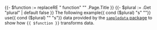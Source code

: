 {{- $function := replaceRE " function" "" .Page.Title }}
{{- $plural := .Get "plural" | default false }}
The following example{{ cond ($plural) "s" ""}} use{{ cond ($plural) "" "s"}} data provided by the [`sampledata` package](/flux/v0.x/stdlib/sampledata/)
to show how `{{ $function }}` transforms data.